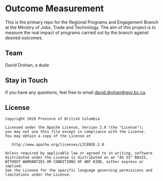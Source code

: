 # Outcome Measurement
This is the primary repo for the Regional Programs and Engagement Branch at the Ministry of Jobs, Trade and Technology. The aim of this project is to measure the real impact of programs carried out by the branch against desired outcomes. 

## Team
David Drohan, a dude

## Stay in Touch
If you have any questions, feel free to email david.drohan@gov.bc.ca.

## License
```
Copyright 2019 Province of British Columbia

Licensed under the Apache License, Version 2.0 (the "License");
you may not use this file except in compliance with the License.
You may obtain a copy of the License at 

   http://www.apache.org/licenses/LICENSE-2.0

Unless required by applicable law or agreed to in writing, software
distributed under the License is distributed on an "AS IS" BASIS,
WITHOUT WARRANTIES OR CONDITIONS OF ANY KIND, either express or implied.
See the License for the specific language governing permissions and
limitations under the License.
```
